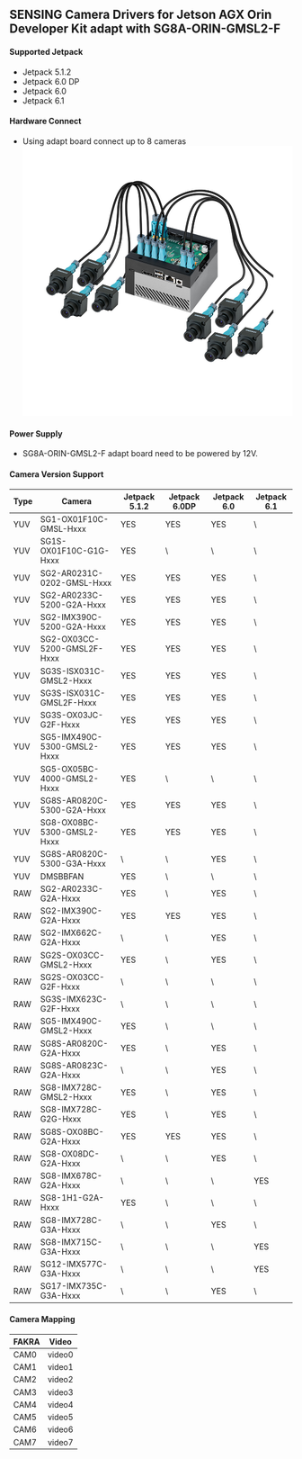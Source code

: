 ## SENSING Camera Drivers for Jetson AGX Orin Developer Kit adapt with SG8A-ORIN-GMSL2-F

#### Supported Jetpack

* Jetpack 5.1.2
* Jetpack 6.0 DP
* Jetpack 6.0
* Jetpack 6.1

#### Hardware Connect

* Using adapt board connect up to 8 cameras
  ![atl text](../../Picture/SENSING%20Deserializer%20Adapt%20Board/SG8A-ORIN-GMSL2-F%20with%20Jetson%20AGX%20Orin%20Devkit.png)

#### Power Supply

* SG8A-ORIN-GMSL2-F adapt board need to be powered by 12V.

#### Camera Version Support

| Type | Camera                      | Jetpack 5.1.2 | Jetpack 6.0DP | Jetpack 6.0 | Jetpack 6.1 |
| ---- | --------------------------- | ------------- | ------------- | ----------- | ----------- |
| YUV  | SG1-OX01F10C-GMSL-Hxxx      | YES           | YES           | YES         | \           |
| YUV  | SG1S-OX01F10C-G1G-Hxxx      | YES           | \             | \           | \           |
| YUV  | SG2-AR0231C-0202-GMSL-Hxxx  | YES           | YES           | YES         | \           |
| YUV  | SG2-AR0233C-5200-G2A-Hxxx   | YES           | YES           | YES         | \           |
| YUV  | SG2-IMX390C-5200-G2A-Hxxx   | YES           | YES           | YES         | \           |
| YUV  | SG2-OX03CC-5200-GMSL2F-Hxxx | YES           | YES           | YES         | \           |
| YUV  | SG3S-ISX031C-GMSL2-Hxxx     | YES           | YES           | YES         | \           |
| YUV  | SG3S-ISX031C-GMSL2F-Hxxx    | YES           | YES           | YES         | \           |
| YUV  | SG3S-OX03JC-G2F-Hxxx        | YES           | YES           | YES         | \           |
| YUV  | SG5-IMX490C-5300-GMSL2-Hxxx | YES           | YES           | YES         | \           |
| YUV  | SG5-OX05BC-4000-GMSL2-Hxxx  | YES           | \             | \           | \           |
| YUV  | SG8S-AR0820C-5300-G2A-Hxxx  | YES           | YES           | YES         | \           |
| YUV  | SG8-OX08BC-5300-GMSL2-Hxxx  | YES           | YES           | YES         | \           |
| YUV  | SG8S-AR0820C-5300-G3A-Hxxx  | \             | \             | YES         | \           |
| YUV  | DMSBBFAN                    | YES           | \             | \           | \           |
| RAW  | SG2-AR0233C-G2A-Hxxx        | YES           | \             | YES         | \           |
| RAW  | SG2-IMX390C-G2A-Hxxx        | YES           | YES           | YES         | \           |
| RAW  | SG2-IMX662C-G2A-Hxxx        | \             | \             | YES         | \           |
| RAW  | SG2S-OX03CC-GMSL2-Hxxx      | YES           | \             | YES         | \           |
| RAW  | SG2S-OX03CC-G2F-Hxxx        | \             | \             | \           | \           |
| RAW  | SG3S-IMX623C-G2F-Hxxx       | \             | \             | \           | \           |
| RAW  | SG5-IMX490C-GMSL2-Hxxx      | YES           | \             | \           | \           |
| RAW  | SG8S-AR0820C-G2A-Hxxx       | YES           | \             | YES         | \           |
| RAW  | SG8S-AR0823C-G2A-Hxxx       | \             | \             | YES         | \           |
| RAW  | SG8-IMX728C-GMSL2-Hxxx      | YES           | \             | YES         | \           |
| RAW  | SG8-IMX728C-G2G-Hxxx        | YES           | \             | YES         | \           |
| RAW  | SG8S-OX08BC-G2A-Hxxx        | YES           | YES           | YES         | \           |
| RAW  | SG8-OX08DC-G2A-Hxxx         | \             | \             | YES         | \           |
| RAW  | SG8-IMX678C-G2A-Hxxx        | \             | \             | \           | YES         |
| RAW  | SG8-1H1-G2A-Hxxx            | YES           | \             | \           | \           |
| RAW  | SG8-IMX728C-G3A-Hxxx        | \             | \             | YES         | \           |
| RAW  | SG8-IMX715C-G3A-Hxxx        | \             | \             | \           | YES         |
| RAW  | SG12-IMX577C-G3A-Hxxx       | \             | \             | \           | YES         |
| RAW  | SG17-IMX735C-G3A-Hxxx       | \             | \             | YES         | \           |


#### Camera Mapping

| FAKRA | Video  |
| ----- | ------ |
| CAM0  | video0 |
| CAM1  | video1 |
| CAM2  | video2 |
| CAM3  | video3 |
| CAM4  | video4 |
| CAM5  | video5 |
| CAM6  | video6 |
| CAM7  | video7 |
